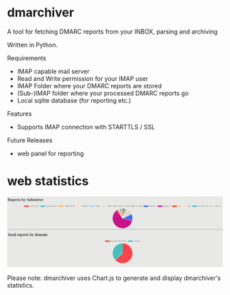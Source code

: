 # dmarchiver
A tool for fetching DMARC reports from your INBOX, parsing and archiving

Written in Python.


Requirements

* IMAP capable mail server
* Read and Write permission for your IMAP user
* IMAP Folder where your DMARC reports are stored
* (Sub-)IMAP folder where your processed DMARC reports go
* Local sqlite database (for reporting etc.)

Features

* Supports IMAP connection with STARTTLS / SSL

Future Releases

* web panel for reporting


# web statistics

![alt text](https://raw.githubusercontent.com/mischmeister/dmarchiver/master/screenshot_dmarchiver.png)

Please note: dmarchiver uses Chart.js to generate and display dmarchiver's statistics.
